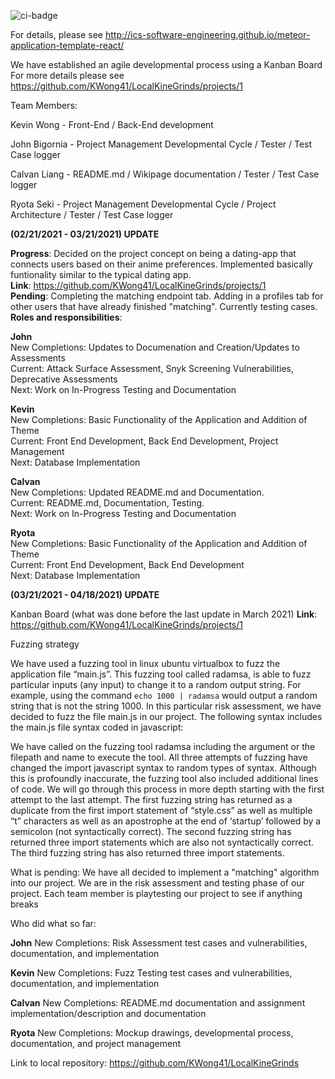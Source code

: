 ![ci-badge](https://github.com/ics-software-engineering/meteor-application-template-react/workflows/ci-meteor-application-template-react/badge.svg)

For details, please see http://ics-software-engineering.github.io/meteor-application-template-react/

We have established an agile developmental process using a Kanban Board
For more details please see https://github.com/KWong41/LocalKineGrinds/projects/1

Team Members:

Kevin Wong - Front-End / Back-End development

John Bigornia - Project Management Developmental Cycle / Tester / Test Case logger

Calvan Liang - README.md / Wikipage documentation / Tester / Test Case logger

Ryota Seki - Project Management Developmental Cycle / Project Architecture / Tester / Test Case logger

**(02/21/2021 - 03/21/2021) UPDATE**

**Progress**: Decided on the project concept on being a dating-app that connects users based on their anime preferences. Implemented basically funtionality similar to the typical dating app.  
**Link**: https://github.com/KWong41/LocalKineGrinds/projects/1  
**Pending**: Completing the matching endpoint tab. Adding in a profiles tab for other users that have already finished "matching". Currently testing cases.  
**Roles and responsibilities**:

**John**  
New Completions: Updates to Documenation and Creation/Updates to Assessments  
Current: Attack Surface Assessment, Snyk Screening Vulnerabilities, Deprecative Assessments  
Next: Work on In-Progress Testing and Documentation

**Kevin**  
New Completions: Basic Functionality of the Application and Addition of Theme  
Current: Front End Development, Back End Development, Project Management  
Next: Database Implementation

**Calvan**  
New Completions: Updated README.md and Documentation.  
Current: README.md, Documentation, Testing.  
Next: Work on In-Progress Testing and Documentation  

**Ryota**  
New Completions: Basic Functionality of the Application and Addition of Theme  
Current: Front End Development, Back End Development  
Next: Database Implementation  

**(03/21/2021 - 04/18/2021) UPDATE**

Kanban Board (what was done before the last update in March 2021)
**Link**: https://github.com/KWong41/LocalKineGrinds/projects/1  

Fuzzing strategy

We have used a fuzzing tool in linux ubuntu virtualbox to fuzz the application file “main.js”.  This fuzzing tool called radamsa, is able to fuzz particular inputs (any input) to change it to a random output string.  For example, using the command `echo 1000 | radamsa` would output a random string that is not the string 1000.  In this particular risk assessment, we have decided to fuzz the file main.js in our project.  The following syntax includes the main.js file syntax coded in javascript:

We have called on the fuzzing tool radamsa including the argument or the filepath and name to execute the tool.  All three attempts of fuzzing have changed the import javascript syntax to random types of syntax.  Although this is profoundly inaccurate, the fuzzing tool also included additional lines of code.  We will go through this process in more depth starting with the first attempt to the last attempt.  The first fuzzing string has returned as a duplicate from the first import statement of “style.css” as well as multiple “t” characters as well as an apostrophe at the end of ‘startup’ followed by a semicolon (not syntactically correct). The second fuzzing string has returned three import statements which are also not syntactically correct.  The third fuzzing string has also returned three import statements.  

What is pending:
  We have all decided to implement a "matching" algorithm into our project.  We are in the risk assessment and testing phase of our project.  Each team member is playtesting our project to see if anything breaks 

Who did what so far: 

**John**
New Completions:  Risk Assessment test cases and vulnerabilities, documentation, and implementation

**Kevin**
New Completions:  Fuzz Testing test cases and vulnerabilities, documentation, and implementation

**Calvan**
New Completions:  README.md documentation and assignment implementation/description and documentation

**Ryota**
New Completions:  Mockup drawings, developmental process, documentation, and project management

Link to local repository:
https://github.com/KWong41/LocalKineGrinds
